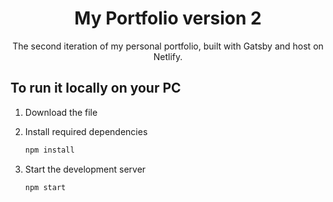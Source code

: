 <h1 align="center">
  My Portfolio version 2
</h1>

<p align="center">
    The second iteration of my personal portfolio, built with Gatsby and host on Netlify.
</p>

## To run it locally on your PC

1. Download the file

2. Install required dependencies

   ```sh
   npm install
   ```

3. Start the development server

   ```sh
   npm start
   ```
